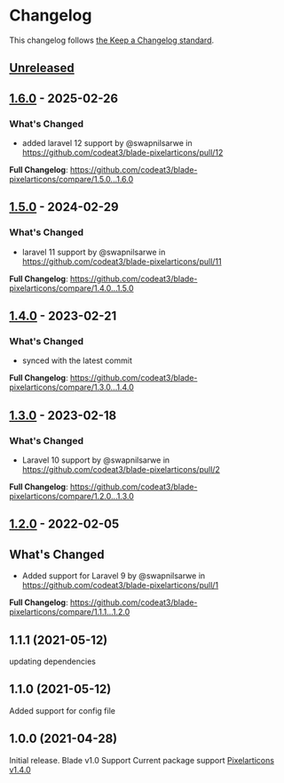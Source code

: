 # Changelog

This changelog follows [the Keep a Changelog standard](https://keepachangelog.com).

## [Unreleased](https://github.com/codeat3/blade-pixelarticons/compare/1.6.0...HEAD)

## [1.6.0](https://github.com/codeat3/blade-pixelarticons/compare/1.5.0...1.6.0) - 2025-02-26

### What's Changed

* added laravel 12 support by @swapnilsarwe in https://github.com/codeat3/blade-pixelarticons/pull/12

**Full Changelog**: https://github.com/codeat3/blade-pixelarticons/compare/1.5.0...1.6.0

## [1.5.0](https://github.com/codeat3/blade-pixelarticons/compare/1.4.0...1.5.0) - 2024-02-29

### What's Changed

* laravel 11 support by @swapnilsarwe in https://github.com/codeat3/blade-pixelarticons/pull/11

**Full Changelog**: https://github.com/codeat3/blade-pixelarticons/compare/1.4.0...1.5.0

## [1.4.0](https://github.com/codeat3/blade-pixelarticons/compare/1.3.0...1.4.0) - 2023-02-21

### What's Changed

- synced with the latest commit

**Full Changelog**: https://github.com/codeat3/blade-pixelarticons/compare/1.3.0...1.4.0

## [1.3.0](https://github.com/codeat3/blade-pixelarticons/compare/1.2.0...1.3.0) - 2023-02-18

### What's Changed

- Laravel 10 support by @swapnilsarwe in https://github.com/codeat3/blade-pixelarticons/pull/2

**Full Changelog**: https://github.com/codeat3/blade-pixelarticons/compare/1.2.0...1.3.0

## [1.2.0](https://github.com/codeat3/blade-pixelarticons/compare/1.1.1...1.2.0) - 2022-02-05

## What's Changed

- Added support for Laravel 9 by @swapnilsarwe in https://github.com/codeat3/blade-pixelarticons/pull/1

**Full Changelog**: https://github.com/codeat3/blade-pixelarticons/compare/1.1.1...1.2.0

## 1.1.1 (2021-05-12)

updating dependencies

## 1.1.0 (2021-05-12)

Added support for config file

## 1.0.0 (2021-04-28)

Initial release.
Blade v1.0 Support
Current package support [Pixelarticons v1.4.0](https://github.com/halfmage/pixelarticons/releases/tag/v1.4.0)
